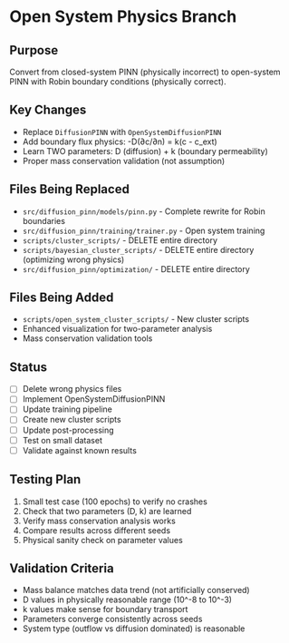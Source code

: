 # Open System Physics Branch

## Purpose
Convert from closed-system PINN (physically incorrect) to open-system PINN with Robin boundary conditions (physically correct).

## Key Changes
- Replace `DiffusionPINN` with `OpenSystemDiffusionPINN`
- Add boundary flux physics: -D(∂c/∂n) = k(c - c_ext)
- Learn TWO parameters: D (diffusion) + k (boundary permeability)
- Proper mass conservation validation (not assumption)

## Files Being Replaced
- `src/diffusion_pinn/models/pinn.py` - Complete rewrite for Robin boundaries
- `src/diffusion_pinn/training/trainer.py` - Open system training
- `scripts/cluster_scripts/` - DELETE entire directory
- `scripts/bayesian_cluster_scripts/` - DELETE entire directory (optimizing wrong physics)
- `src/diffusion_pinn/optimization/` - DELETE entire directory

## Files Being Added
- `scripts/open_system_cluster_scripts/` - New cluster scripts
- Enhanced visualization for two-parameter analysis
- Mass conservation validation tools

## Status
- [ ] Delete wrong physics files
- [ ] Implement OpenSystemDiffusionPINN
- [ ] Update training pipeline
- [ ] Create new cluster scripts
- [ ] Update post-processing
- [ ] Test on small dataset
- [ ] Validate against known results

## Testing Plan
1. Small test case (100 epochs) to verify no crashes
2. Check that two parameters (D, k) are learned
3. Verify mass conservation analysis works
4. Compare results across different seeds
5. Physical sanity check on parameter values

## Validation Criteria
- Mass balance matches data trend (not artificially conserved)
- D values in physically reasonable range (10^-8 to 10^-3)
- k values make sense for boundary transport
- Parameters converge consistently across seeds
- System type (outflow vs diffusion dominated) is reasonable

